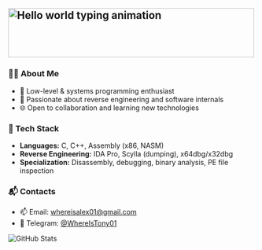 ## <p> <img src="https://media0.giphy.com/media/v1.Y2lkPTc5MGI3NjExaTRyYWZ3Ynh1OGNndDA2c2hpdjQzZWFhM3RlMWMzY3hsenRpMzJ1cCZlcD12MV9pbnRlcm5hbF9naWZfYnlfaWQmY3Q9Zw/IAGBuGvy7hAes5zm4H/giphy.gif" width="500" height="100" alt="Hello world typing animation"/></p>


### 🧑‍💻 About Me
- 🔧 Low-level & systems programming enthusiast  
- 🎯 Passionate about reverse engineering and software internals  
- 🌐 Open to collaboration and learning new technologies

### 💼 Tech Stack
- **Languages:** C, C++, Assembly (x86, NASM)  
- **Reverse Engineering:** IDA Pro, Scylla (dumping), x64dbg/x32dbg  
- **Specialization:** Disassembly, debugging, binary analysis, PE file inspection

### 📬 Contacts
- 📫 Email: whereisalex01@gmail.com  
- 💬 Telegram: [@WhereIsTony01](https://t.me/WhereIsTony01)


![GitHub Stats](https://github-readme-stats.vercel.app/api?username=whereistony&show_icons=true&theme=radical)

